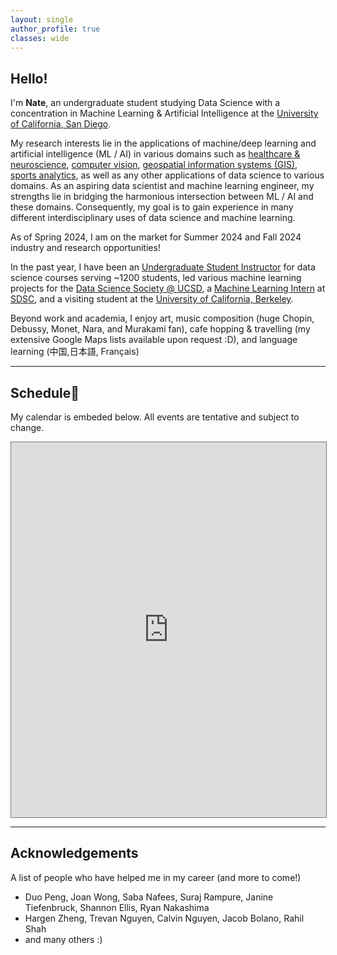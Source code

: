 ```yaml
---
layout: single
author_profile: true
classes: wide
---
```


## Hello!

I'm **Nate**, an undergraduate student studying Data Science with a concentration in Machine Learning & Artificial Intelligence at the [University of California, San Diego](https://datascience.ucsd.edu/). 

My research interests lie in the applications of machine/deep learning and artificial intelligence (ML / AI) in various domains such as <u>healthcare & neuroscience</u>, <u>computer vision</u>, <u>geospatial information systems (GIS)</u>, <u>sports analytics</u>, as well as any other applications of data science to various domains. As an aspiring data scientist and machine learning engineer, my strengths lie in bridging the harmonious intersection between ML / AI and these domains. Consequently, my goal is to gain experience in many different interdisciplinary uses of data science and machine learning. 

As of Spring 2024, I am on the market for Summer 2024 and Fall 2024 industry and research opportunities!

<!--- Currently, I am researching the fine-tuning LLMs for spatial information as well as investigating the causal relationships between different geospatial and socioeconomic factors, supervised by [Professor Ilya Zaslavsky](https://www.researchgate.net/profile/Ilya-Zaslavsky). I am also fortunate enough to receive mentorship from Professor Julie Wartell on another ML/GIS application-based research project.--->

In the past year, I have been an <u>Undergraduate Student Instructor</u> for data science courses serving ~1200 students, led various machine learning projects for the [Data Science Society @ UCSD](https://www.ds3ucsd.com/), a <u>Machine Learning Intern</u> at [SDSC](https://www.sdsc.edu/), and a visiting student at the [University of California, Berkeley](https://eecs.berkeley.edu/). 

Beyond work and academia, I enjoy art, music composition (huge Chopin, Debussy, Monet, Nara, and Murakami fan), cafe hopping & travelling (my extensive Google Maps lists available upon request :D), and language learning (中国,日本語, Français)

---


## Schedule📅

My calendar is embeded below. All events are tentative and subject to change.

<iframe src="https://calendar.google.com/calendar/embed?src=nadelrosario%40ucsd.edu&ctz=America%2FLos_Angeles" style="border:solid 1px #777" width="100%" height="600" frameborder="0" scrolling="no"></iframe>

---

## Acknowledgements

A list of people who have helped me in my career (and more to come!)

- Duo Peng, Joan Wong, Saba Nafees, Suraj Rampure, Janine Tiefenbruck, Shannon Ellis, Ryan Nakashima
- Hargen Zheng, Trevan Nguyen, Calvin Nguyen, Jacob Bolano, Rahil Shah
- and many others :)
